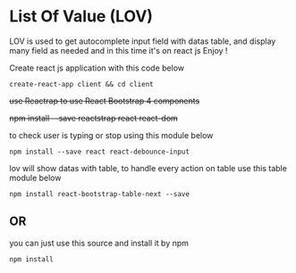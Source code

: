 # List Of Value (LOV)
LOV is used to get autocomplete input field with datas table, and display many field as needed 
and in this time it's on react js
Enjoy !

Create react js application with this code below

  ```
  create-react-app client && cd client
  ```

~~use Reactrap to use React Bootstrap 4 components~~

~~npm install --save reactstrap react react-dom~~

to check user is typing or stop using this module below
  ```
  npm install --save react react-debounce-input
  ```

lov will show datas with table, to handle every action on table use this table module below
  ```
  npm install react-bootstrap-table-next --save
  ```


## OR

you can just use this source and install it by npm

``` npm install ```
